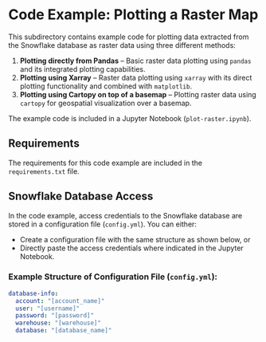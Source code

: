 # Code Example: Plotting a Raster Map

This subdirectory contains example code for plotting data extracted from the Snowflake database as raster data using three different methods:

1. **Plotting directly from Pandas** – Basic raster data plotting using `pandas` and its integrated plotting capabilities.
2. **Plotting using Xarray** – Raster data plotting using `xarray` with its direct plotting functionality and combined with `matplotlib`.
3. **Plotting using Cartopy on top of a basemap** – Plotting raster data using `cartopy` for geospatial visualization over a basemap.

The example code is included in a Jupyter Notebook (`plot-raster.ipynb`).

## Requirements

The requirements for this code example are included in the `requirements.txt` file.

## Snowflake Database Access

In the code example, access credentials to the Snowflake database are stored in a configuration file (`config.yml`). You can either:
- Create a configuration file with the same structure as shown below, or
- Directly paste the access credentials where indicated in the Jupyter Notebook.

### Example Structure of Configuration File (`config.yml`):

```yaml
database-info:
  account: "[account_name]"
  user: "[username]"
  password: "[password]"
  warehouse: "[warehouse]"
  database: "[database_name]"
